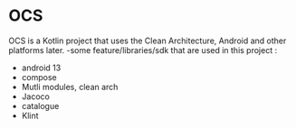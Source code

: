 # OCS

OCS is a Kotlin project that uses the Clean Architecture,
Android and other platforms later.
-some feature/libraries/sdk that are used in this project :
* android 13
* compose
* Mutli modules, clean arch
* Jacoco
* catalogue
* Klint
